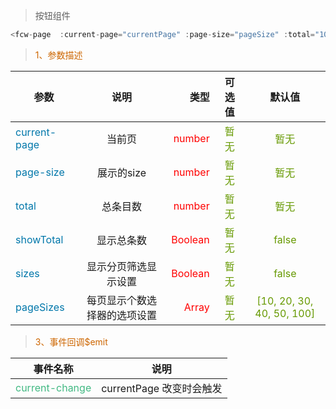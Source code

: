 
> 按钮组件

``` javascript
<fcw-page  :current-page="currentPage" :page-size="pageSize" :total="100" @current-change="currentChange" ></fcw-page>
```

> <font color=#CD6600>1、参数描述</font>

参数|说明|类型|可选值|默认值
---|:--:|---:|:--:|:--:|
<font color=#0077AA>current-page</font> | 当前页 | <font color=red>number</font> | <font color=#669900>暂无</font> | <font color=#669900> 暂无 </font>
<font color=#0077AA>page-size</font> | 展示的size | <font color=red> number </font> |  <font color=#669900>暂无</font>  | <font color=#669900>暂无</font>
<font color=#0077AA>total</font> | 总条目数 | <font color=red>number</font> | <font color=#669900>暂无</font> | <font color=#669900>暂无</font>
<font color=#0077AA>showTotal</font> | 显示总条数 | <font color=red> Boolean</font> | <font color=#669900>暂无</font> | <font color=#669900>false</font>
<font color=#0077AA>sizes</font> | 显示分页筛选显示设置 | <font color=red> Boolean</font> | <font color=#669900>暂无</font> | <font color=#669900>false</font>
<font color=#0077AA>pageSizes</font> | 每页显示个数选择器的选项设置 | <font color=red> Array </font> | <font color=#669900>暂无</font> | <font color=#669900>[10, 20, 30, 40, 50, 100]</font>

> <font color=#CD6600>3、事件回调$emit</font>

事件名称|说明 |
-----|:--:|
<font color=#42b983>current-change</font> | currentPage 改变时会触发 
